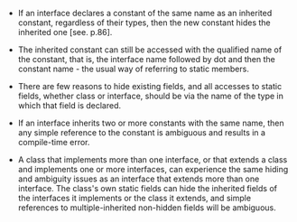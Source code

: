 - If an interface declares a constant of the same name as an inherited constant, regardless of their types, then the new constant hides the inherited one [see. p.86].

- The inherited constant can still be accessed with the qualified name of the constant, that is, the interface name followed by dot and then the constant name - the usual way of referring to static members.

- There are few reasons to hide existing fields, and all accesses to static fields, whether class or interface, should be via the name of the type in which that field is declared.

- If an interface inherits two or more constants with the same name, then any simple reference to the constant is ambiguous and results in a compile-time error.

- A class that implements more than one interface, or that extends a class and implements one or more interfaces, can experience the same hiding and ambiguity issues as an interface that extends more than one interface. The class's own static fields can hide the inherited fields of the interfaces it implements or the class it extends, and simple references to multiple-inherited non-hidden fields will be ambiguous.

